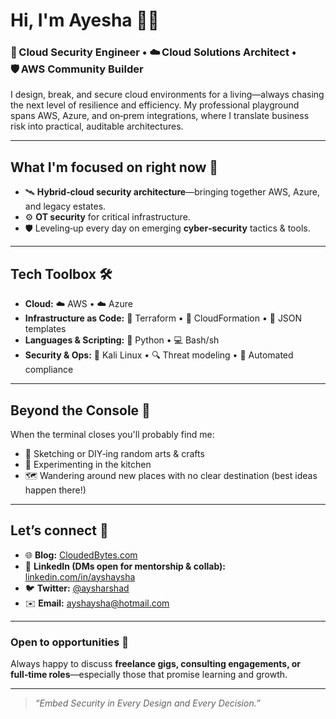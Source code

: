 # Hi, I'm Ayesha 👋✨

### 🔐 Cloud Security Engineer • ☁️ Cloud Solutions Architect • 🛡 AWS Community Builder

I design, break, and secure cloud environments for a living—always chasing the next level of resilience and efficiency. My professional playground spans AWS, Azure, and on‑prem integrations, where I translate business risk into practical, auditable architectures.

---

## What I'm focused on right now 🔭

* 🛰 **Hybrid‑cloud security architecture**—bringing together AWS, Azure, and legacy estates.
* ⚙️ **OT security** for critical infrastructure.
* 🛡️ Leveling‑up every day on emerging **cyber‑security** tactics & tools.

---

## Tech Toolbox 🛠️

* **Cloud:** ☁️ AWS • ☁️ Azure
* **Infrastructure as Code:** 📝 Terraform • 📝 CloudFormation • 📝 JSON templates
* **Languages & Scripting:** 🐍 Python • 💻 Bash/sh
* **Security & Ops:** 🐉 Kali Linux • 🔍 Threat modeling • 🔄 Automated compliance

---

## Beyond the Console 🌱

When the terminal closes you'll probably find me:

* 🎨 Sketching or DIY‑ing random arts & crafts
* 🍳 Experimenting in the kitchen
* 🗺️ Wandering around new places with no clear destination (best ideas happen there!)

---

## Let’s connect 🤝

* 🌐 **Blog:** [CloudedBytes.com](https://cloudedbytes.com)
* 💼 **LinkedIn (DMs open for mentorship & collab):** [linkedin.com/in/ayshaysha](https://www.linkedin.com/in/ayshaysha/)
* 🐦 **Twitter:** [@aysharshad](https://twitter.com/aysharshad)
* ✉️ **Email:** [ayshaysha@hotmail.com](mailto:ayshaysha@hotmail.com)

---

### Open to opportunities 🚀

Always happy to discuss **freelance gigs, consulting engagements, or full‑time roles**—especially those that promise learning and growth.

---

> *“Embed Security in Every Design and Every Decision.”*
